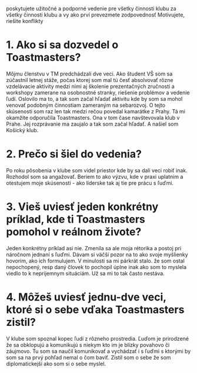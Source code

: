poskytujete užitočné a podporné vedenie pre všetky činnosti klubu
za všetky činnosti klubu a vy ako prví prevezmete zodpovednosť
Motivujete, riešite konflikty

# 1. Ako si sa dozvedel o Toastmasters?
Môjmu členstvu v TM predchádzali dve veci. Ako študent VŠ som sa zúčastnil letnej stáže, počas ktorej som mal tú česť absolvovať rôzne vzdelávacie aktivity medzi nimi aj školenie prezentačných zručností a workshopy zamerane na osobnostné stranky, riešenie problémov a vedenie ľudí. Oslovilo ma to, a tak som začal hľadať aktivitu kde by som sa mohol venovať podobným činnostiam zameraným na sebarozvoj. 
O tejto skúsenosti som raz len tak medzi rečou povedal kamarátke z Prahy. Tá mi okamžite odporučila Toastmasters. Ona v tom čase navštevovala klub v Prahe. Jej rozprávanie ma zaujalo a tak som začal hľadať. A našiel som Košický klub. 

# 2. Prečo si šiel do vedenia?
Po roku pôsobenia v klube som videl priestor kde by sa dali veci robiť inak. Rozhodol som sa angažovať. Beriem to ako výzvu, kde v praxi uplatnim a otestujem moje skúsenosti - ako líderske tak aj tie pre prácu s ľuďmi. 

# 3. Vieš uviesť jeden konkrétny príklad, kde ti Toastmasters pomohol v reálnom živote?
Jeden konkrétny príklad asi nie. Zmenila sa ale moja rétorika a postoj pri náročnom jednaní s ľuďmi. Dávam si väčší pozor na to ako svoje myšlienky hovorim, ako ich formulujem. V minulosti sa mi párkrát stalo. že som ostal nepochopený, resp daný človek to pochopil úplne inak ako som to myslela viedlo to k neprijemnym situáciám. Už sa mi to tak často nestáva. 

# 4. Môžeš uviesť jednu-dve veci, ktoré si o sebe vďaka Toastmasters zistil?
V klube som spoznal kopec ľudí z rôzneho prostredia. Ľuďom je prirodzené že sa obklopujú a komunikujú s niekym kto im je blízky povahovo či záujmovo. Tu som sa naučil komunikovať a vychádzať i s ľuďmi s ktorými by som sa na prvý pohľad nemal o čom baviť.  Zistil som o sebe že som diplomatickejší ako som si o sebe myslel.
